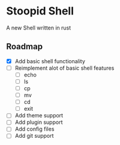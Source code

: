 # Stoopid Shell

A new Shell written in rust

## Roadmap

- [X] Add basic shell functionality
- [ ] Reimplement alot of basic shell features
  - [ ] echo
  - [ ] ls
  - [ ] cp
  - [ ] mv
  - [ ] cd
  - [ ] exit
- [ ] Add theme support
- [ ] Add plugin support
- [ ] Add config files
- [ ] Add git support
